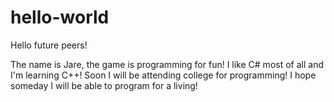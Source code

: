 # hello-world

Hello future peers!

The name is Jare, the game is programming for fun!
I like C# most of all and I'm learning C++!
Soon I will be attending college for programming!
I hope someday I will be able to program for a living!

